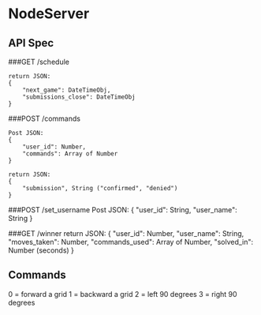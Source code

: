 # NodeServer

## API Spec

###GET /schedule
```
return JSON:
{
    "next_game": DateTimeObj,
    "submissions_close": DateTimeObj
}
```

###POST /commands
```
Post JSON:
{
    "user_id": Number,
    "commands": Array of Number
}
```

```
return JSON:
{
    "submission", String ("confirmed", "denied")
}
```

###POST /set_username
Post JSON:
{
    "user_id": String,
    "user_name": String
}

###GET /winner
return JSON:
{
    "user_id": Number,
    "user_name": String,
    "moves_taken": Number,
    "commands_used": Array of Number,
    "solved_in": Number (seconds)
}

## Commands
0 = forward a grid
1 = backward a grid
2 = left 90 degrees
3 = right 90 degrees